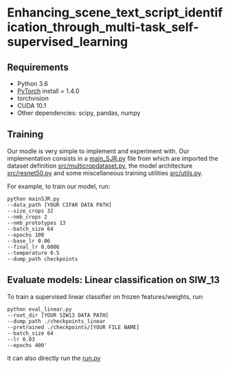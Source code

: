 # Enhancing_scene_text_script_identification_through_multi-task_self-supervised_learning
## Requirements
- Python 3.6
- [PyTorch](http://pytorch.org) install = 1.4.0
- torchvision
- CUDA 10.1
- Other dependencies: scipy, pandas, numpy

## Training
Our modle is very simple to implement and experiment with.
Our implementation consists in a [main_SJR.py](./main_SJR.py) file from which are imported the dataset definition [src/multicropdataset.py](./src/multicropdataset.py), the model architecture [src/resnet50.py](./src/resnet50.py) and some miscellaneous training utilities [src/utils.py](./src/utils.py).

For example, to train our model, run:
```
python mainSJR.py
--data_path [YOUR CIFAR DATA PATH]
--size_crops 32
--nmb_crops 2
--nmb_prototypes 13
--batch_size 64
--epochs 100
--base_lr 0.06
--final_lr 0.0006
--temperature 0.5
--dump_path checkpoints

```


## Evaluate models: Linear classification on SIW_13
To train a supervised linear classifier on frozen features/weights, run:
```
python eval_linear.py
--root_dir [YOUR SIW13 DATA PATH]
--dump_path ./checkpoints_linear
--pretrained ./checkpoints/[YOUR FILE NAME]
--batch_size 64
--lr 0.03
--epochs 400'
```
It can also directly run the [run.py](./run.py)

